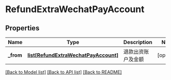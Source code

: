 # RefundExtraWechatPayAccount

## Properties
Name | Type | Description | Notes
------------ | ------------- | ------------- | -------------
**_from** | [**list[RefundExtraWechatPayAccount]**](RefundExtraWechatPayAccount.md) | 退款出资账户及金额 | [optional] 

[[Back to Model list]](../README.md#documentation-for-models) [[Back to API list]](../README.md#documentation-for-api-endpoints) [[Back to README]](../README.md)


